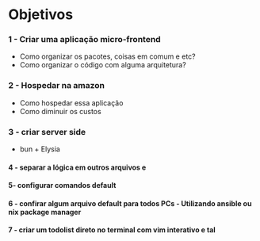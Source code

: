 # Objetivos

### 1 - Criar uma aplicação micro-frontend

- Como organizar os pacotes, coisas em comum e etc?
- Como organizar o código com alguma arquitetura?

### 2 - Hospedar na amazon

- Como hospedar essa aplicação
- Como diminuir os custos

### 3 - criar server side

- bun + Elysia

#### 4 - separar a lógica em outros arquivos e

#### 5- configurar comandos default

#### 6 - confirar algum arquivo default para todos PCs - Utilizando ansible ou nix package manager

#### 7 - criar um todolist direto no terminal com vim interativo e tal

